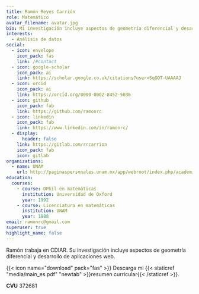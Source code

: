 ```yaml
---
title: Ramón Reyes Carrión
role: Matemático
avatar_filename: avatar.jpg
bio: Mi investigación incluye aspectos de geometría diferencial y desarrollo de aplicaciones web.
interests:
  - Análisis de datos
social:
  - icon: envelope
    icon_pack: fas
    link: /#contact
  - icon: google-scholar
    icon_pack: ai
    link: https://scholar.google.co.uk/citations?user=SqGOT-UAAAAJ
  - icon: orcid
    icon_pack: ai
    link: https://orcid.org/0000-0002-8452-5036
  - icon: github
    icon_pack: fab
    link: https://github.com/ramonrc
  - icon: linkedin
    icon_pack: fab
    link: https://www.linkedin.com/in/ramonrc/
  - display:
      header: false
    link: https://gitlab.com/rrcarrion
    icon_pack: fab
    icon: gitlab
organizations:
  - name: UNAM
    url: http://paginaspersonales.unam.mx/app/webroot/index.php/academicos/datosContacto/alias:ramonreyescarrion
education:
  courses:
    - course: DPhil en matemáticas
      institution: Universidad de Oxford
      year: 1992
    - course: Licenciatura en matemáticas
      institution: UNAM
      year: 1988
email: ramonrc@gmail.com
superuser: true
highlight_name: false
---
```

Ramón trabaja en CDIAR. Su investigación incluye aspectos de geometría diferencial y desarrollo de aplicaciones web.

{{< icon name="download" pack="fas" >}} Descarga mi {{< staticref "media/main_es.pdf" "newtab" >}}resumen curricular{{< /staticref >}}.

__CVU__ 372681
